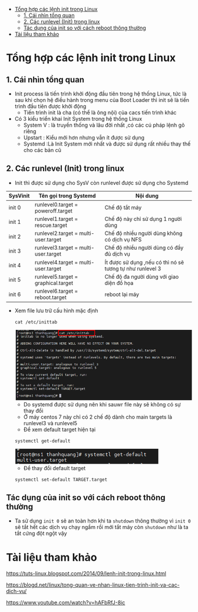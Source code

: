 - [Tổng hợp các lệnh init trong Linux](#tổng-hợp-các-lệnh-init-trong-linux)
  - [1. Cái nhìn tổng quan](#1-cái-nhìn-tổng-quan)
  - [2. Các runlevel (Init) trong linux](#2-các-runlevel-init-trong-linux)
  - [Tác dụng của init so với cách reboot thông thường](#tác-dụng-của-init-so-với-cách-reboot-thông-thường)
- [Tài liệu tham khảo](#tài-liệu-tham-khảo)

# Tổng hợp các lệnh init trong Linux
## 1. Cái nhìn tổng quan
- Init process là tiến trình khởi động đầu tiên trong hệ thống Linux, tức là sau khi chọn hệ điều hành trong menu của Boot Loader thì init sẽ là tiến trình đầu tiên được khởi động
  - Tiến trình init là cha (có thể là ông nội) của cacs tiến trình khác
- Có 3 kiểu triển khai Init System trong hệ thống Linux
  - System V : là truyền thống và lâu đời nhất ,có các cú pháp lệnh gõ riêng
  - Upstart : Kiểu mới hơn nhưng vẫn ít được sử dụng
  - Systemd :Là Init System mới nhất và được sử dụng rất nhiều thay thế cho các bản cũ
## 2. Các runlevel (Init) trong linux
- Init thì được sử dụng cho SysV còn runlevel được sử dụng cho Systemd

|SysVinit|Tên gọi trong Systemd|Nội dung|
|--------|-------|--------|
|init 0|runlevel0.target = poweroff.target|Chế độ tắt máy|
|init 1|runlevel1.target = rescue.target|Chế độ này chỉ sử dụng 1 người dùng|
|init 2|runlevel2.target = multi-user.target|Chế độ nhiều người dùng không có dịch vụ NFS|
|init 3|runlevel3.target = multi-user.target|Chế độ nhiều người dùng có đầy đủ dịch vụ|
|init 4| runlevel4.target = multi-user.target|Ít được sử dụng ,nếu có thì nó sẽ tương tự như runlevel 3|
|init 5| runlevel5.target = graphical.target|Chế độ đa người dùng với giao diện đồ họa |
|init 6|runlevel6.target = reboot.target| reboot lại máy|

- Xem file lưu trữ cấu hình mặc định
    ```
    cat /etc/inittab
    ```
    ![Alt](/thuctap/anh/Screenshot_660.png)
    - Do systemd được sử dụng nên khi sauwr file này sẽ không có sự thay đổi
    - Ở máy centos 7 này chỉ có 2 chế độ dành cho main targets là runlevel3 và runlevel5
    - Để xem default target hiện tại
    ```
    systemctl get-default
    ```
    ![Alt](/thuctap/anh/Screenshot_661.png)
    - Để thay đổi default target
    ```
    systemctl set-default TARGET.target
    ```
## Tác dụng của init so với cách reboot thông thường
- Ta sử dụng `init 0` sẽ an toàn hơn khi ta `shutdown` thông thường vì `init 0` sẽ tắt hết các dịch vụ chạy ngầm rồi mới tắt máy còn `shutdown` như là ta tắt cứng đột ngột vậy 
# Tài liệu tham khảo
https://tuts-linux.blogspot.com/2014/09/lenh-init-trong-linux.html

https://blogd.net/linux/tong-quan-ve-nhan-linux-tien-trinh-init-va-cac-dich-vu/

https://www.youtube.com/watch?v=hAFbRfJ-8ic